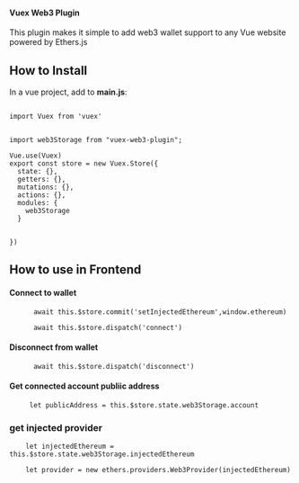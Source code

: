 #### Vuex Web3 Plugin

This plugin makes it simple to add web3 wallet support to any Vue website powered by Ethers.js 
 
## How to Install


In a vue project, add to **main.js**:


```

import Vuex from 'vuex'

  
import web3Storage from "vuex-web3-plugin";

Vue.use(Vuex)
export const store = new Vuex.Store({
  state: {},
  getters: {},
  mutations: {},
  actions: {},
  modules: {
    web3Storage
  }


})

```



## How to use in Frontend 

#### Connect to wallet 


          await this.$store.commit('setInjectedEthereum',window.ethereum)
          
          await this.$store.dispatch('connect')



#### Disconnect from wallet 

          await this.$store.dispatch('disconnect')



#### Get connected account publiic address
        

         let publicAddress = this.$store.state.web3Storage.account


### get injected provider 

        let injectedEthereum = this.$store.state.web3Storage.injectedEthereum

        let provider = new ethers.providers.Web3Provider(injectedEthereum)
